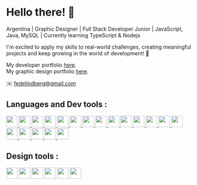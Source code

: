 # Hello there! :wave:

Argentina | Graphic Designer | Full Stack Developer Junior | JavaScript, Java, MySQL | Currently learning TypeScript & Nodejs </br>

I'm excited to apply my skills to real-world challenges, creating meaningful projects and keep growing in the world of development! 🚀

My developer portfolio <a href="https://federicolindberg-portfolio.vercel.app" target="_blank">here</a>. </br>
My graphic design portfolio <a href="https://federicolindberg-portfolio-dg.vercel.app" target="_blank">here</a>.


:envelope: fedelindberg@gmail.com

## Languages and Dev tools :
<p>
  <a href="https://wordpress.com/" target="_blank">
    <img src="https://cdn.worldvectorlogo.com/logos/wordpress-icon-1.svg" height="30" width="30" />
  </a>
  <a href="https://developer.mozilla.org/es/docs/Web/HTML" target="_blank">
    <img src="https://cdn.jsdelivr.net/gh/devicons/devicon/icons/html5/html5-original.svg" height="30" width="30" />
  </a>
  <a href="https://developer.mozilla.org/es/docs/Web/CSS" target="_blank">
    <img src="https://cdn.jsdelivr.net/gh/devicons/devicon/icons/css3/css3-original.svg" height="30" width="30" />
  </a>
    <a href="https://developer.mozilla.org/es/docs/Web/JavaScript" target="_blank">
    <img src="https://cdn.jsdelivr.net/gh/devicons/devicon/icons/javascript/javascript-original.svg" height="30" width="30" />
  </a>
  <a href="https://es.react.dev/" target="_blank">
    <img src="https://cdn.jsdelivr.net/gh/devicons/devicon/icons/react/react-original.svg" height="30" width="30" />
  </a>
  <a href="https://redux.js.org/" target="_blank">
    <img src="https://cdn.worldvectorlogo.com/logos/redux.svg" height="30" width="30" />
  </a>
  <a href="https://mui.com/" target="_blank">
    <img src="https://cdn.worldvectorlogo.com/logos/material-ui-1.svg" height="30" width="30" />
  </a>
  <a href="https://tailwindcss.com/" target="_blank">
    <img src="https://cdn.jsdelivr.net/gh/devicons/devicon/icons/tailwindcss/tailwindcss-plain.svg" height="30" width="30" />
  </a>
  <a href="https://getbootstrap.com/" target="_blank">
    <img src="https://cdn.jsdelivr.net/gh/devicons/devicon/icons/bootstrap/bootstrap-plain.svg" height="30" width="30" />
  </a>
  <a href="https://www.java.com/" target="_blank">
    <img src="https://cdn.jsdelivr.net/gh/devicons/devicon/icons/java/java-original.svg" height="30" width="30" />
  </a>
  <a href="https://spring.io/" target="_blank">
    <img src="https://cdn.worldvectorlogo.com/logos/spring-3.svg" height="30" width="30" />
  </a>
  <a href="https://hibernate.org/" target="_blank">
    <img src="https://cdn.worldvectorlogo.com/logos/hibernate.svg" height="30" width="30" />
  </a>
  <a href="https://www.thymeleaf.org/" target="_blank">
    <img src="https://velog.velcdn.com/images/devharrypmw/post/e8ccc358-bac2-4df8-9c97-18659a2e0a2a/image.png" height="30" width="30" />
  </a>
  <a href="https://www.docker.com/" target="_blank">
    <img src="https://cdn.worldvectorlogo.com/logos/docker-4.svg" height="30" width="30" />
  </a>
  <a href="https://www.mysql.com/" target="_blank">
    <img src="https://cdn.jsdelivr.net/gh/devicons/devicon/icons/mysql/mysql-original.svg" height="30" width="30" />
  </a>
    <a href="https://www.postgresql.org/" target="_blank">
    <img src="https://cdn.worldvectorlogo.com/logos/postgresql.svg" height="30" width="30" />
  </a>
  <a href="https://strapi.io/" target="_blank">
    <img src="https://cdn.worldvectorlogo.com/logos/strapi-2.svg" height="30" width="30" />
  </a>
  <a href="https://git-scm.com/" target="_blank">
    <img src="https://cdn.jsdelivr.net/gh/devicons/devicon/icons/git/git-original.svg" height="30" width="30" />
  </a>
  <a href="https://github.com/" target="_blank">
    <img src="https://i.ibb.co/b1SgYT8/Mesa-de-trabajo-1.png" height="30" width="30" />
  </a>
</p>


## Design tools :
<p>
  <img src="https://cdn.worldvectorlogo.com/logos/adobe-illustrator-cc-2019.svg" height="30" width="30" />
  <img src="https://cdn.worldvectorlogo.com/logos/photoshop-cc-6.svg" height="30" width="30" />
  <img src="https://cdn.worldvectorlogo.com/logos/lightroom-cc.svg" height="30" width="30" />
  <img src="https://cdn.worldvectorlogo.com/logos/adobe-indesign-cs6.svg" height="30" width="30" />
  <img src="https://cdn.worldvectorlogo.com/logos/premiere-cc.svg" height="30" width="30"/>
  <img src="https://cdn.worldvectorlogo.com/logos/after-effects-cc.svg" height="30" width="30" />
</p>
<!---
devFNL/devFNL is a ✨ special ✨ repository because its `README.md` (this file) appears on your GitHub profile.
You can click the Preview link to take a look at your changes.
--->
